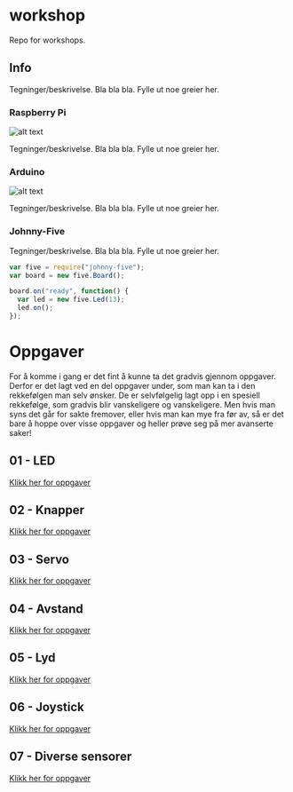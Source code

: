 # workshop
Repo for workshops.

## Info
Tegninger/beskrivelse. Bla bla bla. Fylle ut noe greier her.

### Raspberry Pi
![alt text](https://www.raspberrypi.org/wp-content/uploads/2015/01/Pi2ModB1GB_-comp.jpeg "Raspberry Pi")

Tegninger/beskrivelse. Bla bla bla. Fylle ut noe greier her.

### Arduino
![alt text](https://www.arduino.cc/en/uploads/Products/Uno.jpg "Raspberry Pi")

Tegninger/beskrivelse. Bla bla bla. Fylle ut noe greier her.

### Johnny-Five
Tegninger/beskrivelse. Bla bla bla. Fylle ut noe greier her.

```javascript
var five = require("johnny-five");
var board = new five.Board();

board.on("ready", function() {
  var led = new five.Led(13);
  led.on();
});
```

# Oppgaver
For å komme i gang er det fint å kunne ta det gradvis gjennom oppgaver. Derfor er det lagt ved en del oppgaver under, som man kan ta i den rekkefølgen man selv ønsker. De er selvfølgelig lagt opp i en spesiell rekkefølge, som gradvis blir vanskeligere og vanskeligere. Men hvis man syns det går for sakte fremover, eller hvis man kan mye fra før av, så er det bare å hoppe over visse oppgaver og heller prøve seg på mer avanserte saker!

## 01 - LED
[Klikk her for oppgaver](https://github.com/vegardga/workshop/blob/master/oppgaver/01_led.md)

## 02 - Knapper
[Klikk her for oppgaver](https://github.com/vegardga/workshop/blob/master/oppgaver/02_knapper.md)

## 03 - Servo
[Klikk her for oppgaver](https://github.com/vegardga/workshop/blob/master/oppgaver/03_servo.md)

## 04 - Avstand
[Klikk her for oppgaver](https://github.com/vegardga/workshop/blob/master/oppgaver/04_proximity.md)

## 05 - Lyd
[Klikk her for oppgaver](https://github.com/vegardga/workshop/blob/master/oppgaver/05_piezo.md)

## 06 - Joystick
[Klikk her for oppgaver](https://github.com/vegardga/workshop/blob/master/oppgaver/06_joystick.md)

## 07 - Diverse sensorer
[Klikk her for oppgaver](https://github.com/vegardga/workshop/blob/master/oppgaver/07_sensors.md)
